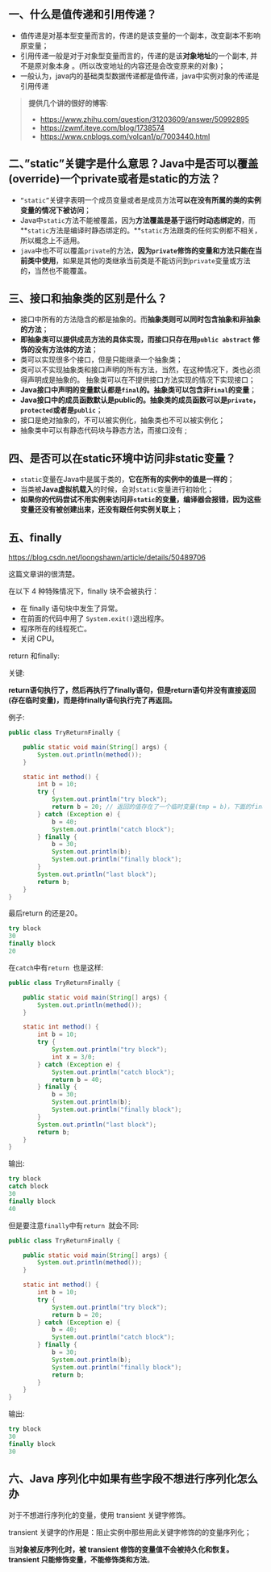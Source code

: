 
## 一、什么是值传递和引用传递？

* 值传递是对基本型变量而言的，传递的是该变量的一个副本，改变副本不影响原变量；
* 引用传递一般是对于对象型变量而言的，传递的是该**对象地址**的一个副本, 并不是原对象本身 。(所以改变地址的内容还是会改变原来的对象)；
* 一般认为，java内的基础类型数据传递都是值传递，java中实例对象的传递是引用传递

> **提供几个讲的很好的博客**:
>
> * https://www.zhihu.com/question/31203609/answer/50992895
> * https://zwmf.iteye.com/blog/1738574
> * https://www.cnblogs.com/volcan1/p/7003440.html

## 二、”static”关键字是什么意思？Java中是否可以覆盖(override)一个private或者是static的方法？


* `“static”`关键字表明一个成员变量或者是成员方法**可以在没有所属的类的实例变量的情况下被访问**；
* Java中`static`方法不能被覆盖，因为**方法覆盖是基于运行时动态绑定的**，而**`static`方法是编译时静态绑定的。**`static`方法跟类的任何实例都不相关，所以概念上不适用。
* `java`中也不可以覆盖`private`的方法，**因为`private`修饰的变量和方法只能在当前类中使用**，如果是其他的类继承当前类是不能访问到`private`变量或方法的，当然也不能覆盖。

## 三、接口和抽象类的区别是什么？

- 接口中所有的方法隐含的都是抽象的。而**抽象类则可以同时包含抽象和非抽象的方法**；
- **即抽象类可以提供成员方法的具体实现，而接口只存在用`public abstract` 修饰的没有方法体的方法**； 
- 类可以实现很多个接口，但是只能继承一个抽象类；
- 类可以不实现抽象类和接口声明的所有方法，当然，在这种情况下，类也必须得声明成是抽象的。 抽象类可以在不提供接口方法实现的情况下实现接口；
- **Java接口中声明的变量默认都是`final`的。抽象类可以包含非`final`的变量**；
- **Java接口中的成员函数默认是public的。抽象类的成员函数可以是`private`，`protected`或者是`public`**；
- 接口是绝对抽象的，不可以被实例化，抽象类也不可以被实例化；
- 抽象类中可以有静态代码块与静态方法，而接口没有 ;

## 四、是否可以在static环境中访问非static变量？

- `static`变量在Java中是属于类的，**它在所有的实例中的值是一样的**；
- 当类被**Java虚拟机载入**的时候，会对`static`变量进行初始化；
- **如果你的代码尝试不用实例来访问非`static`的变量，编译器会报错，因为这些变量还没有被创建出来，还没有跟任何实例关联上**；

## 五、finally

https://blog.csdn.net/loongshawn/article/details/50489706

这篇文章讲的很清楚。

在以下 4 种特殊情况下，finally 块不会被执行：

* 在 finally 语句块中发生了异常。
* 在前面的代码中用了 `System.exit()`退出程序。
* 程序所在的线程死亡。
* 关闭 CPU。

return 和finally:

关键: 

**return语句执行了，然后再执行了finally语句，但是return语句并没有直接返回(存在临时变量)，而是待finally语句执行完了再返回。**

例子:

```java
public class TryReturnFinally {

    public static void main(String[] args) {
        System.out.println(method());
    }

    static int method() {
        int b = 10;
        try {
            System.out.println("try block");
            return b = 20; // 返回的值存在了一个临时变量(tmp = b)，下面的finally 中b=3也改变不了
        } catch (Exception e) {
            b = 40;
            System.out.println("catch block");
        } finally {
            b = 30;
            System.out.println(b);
            System.out.println("finally block");
        }
        System.out.println("last block");
        return b;
    }
}
```

最后return 的还是20。

```java
try block
30
finally block
20
```

在`catch`中有`return `也是这样:

```java
public class TryReturnFinally {

    public static void main(String[] args) {
        System.out.println(method());
    }

    static int method() {
        int b = 10;
        try {
            System.out.println("try block");
            int x = 3/0;
        } catch (Exception e) {
            System.out.println("catch block");
            return b = 40;
        } finally {
            b = 30;
            System.out.println(b);
            System.out.println("finally block");
        }
        System.out.println("last block");
        return b;
    }
}
```

输出:

```java
try block
catch block
30
finally block
40
```

但是要注意`finally`中有`return `就会不同:

```java
public class TryReturnFinally {

    public static void main(String[] args) {
        System.out.println(method());
    }

    static int method() {
        int b = 10;
        try {
            System.out.println("try block");
            return b = 20;
        } catch (Exception e) {
            b = 40;
            System.out.println("catch block");
        } finally {
            b = 30;
            System.out.println(b);
            System.out.println("finally block");
            return b;
        }
    }
}
```

输出:

```java
try block
30
finally block
30
```

## 六、Java 序列化中如果有些字段不想进行序列化怎么办

对于不想进行序列化的变量，使用 transient 关键字修饰。

transient 关键字的作用是：阻止实例中那些用此关键字修饰的的变量序列化；

当**对象被反序列化时，被 transient 修饰的变量值不会被持久化和恢复。transient 只能修饰变量，不能修饰类和方法**。